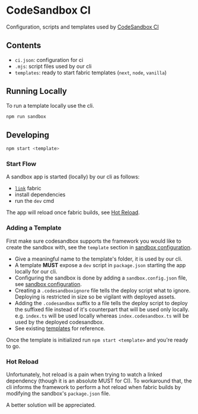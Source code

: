 # CodeSandbox CI

Configuration, scripts and templates used by [CodeSandbox CI](https://codesandbox.io/docs/ci)

## Contents

- `ci.json`: configuration for ci
- `.mjs`: script files used by our cli
- `templates`: ready to start fabric templates (`next`, `node`, `vanilla`)

## Running Locally

To run a template locally use the cli.

```bash
npm run sandbox
```

## Developing

```bash
npm start <template>
```

### Start Flow

A sandbox app is started (locally) by our cli as follows:

- [`link`](https://docs.npmjs.com/cli/v8/commands/npm-link) fabric
- install dependencies
- run the `dev` cmd

The app will reload once fabric builds, see [Hot Reload](#hot-reload).

### Adding a Template

First make sure codesandbox supports the framework you would like to create the sandbox with, see the `template` section in [sandbox configuration](https://codesandbox.io/docs/configuration#sandbox-configuration).

- Give a meaningful name to the template's folder, it is used by our cli.
- A template **MUST** expose a `dev` script in `package.json` starting the app locally for our cli.
- Configuring the sandbox is done by adding a `sandbox.config.json` file, see [sandbox configuration](https://codesandbox.io/docs/configuration#sandbox-configuration).
- Creating a `.codesandboxignore` file tells the deploy script what to ignore. Deploying is restricted in size so be vigilant with deployed assets.
- Adding the `.codesandbox` suffix to a file tells the deploy script to deploy the suffixed file instead of it's counterpart that will be used only locally. e.g. `index.ts` will be used locally whereas `index.codesandbox.ts` will be used by the deployed codesandbox.
- See existing [templates](./templates) for reference.

Once the template is initialized run `npm start <template>` and you're ready to go.

### Hot Reload

Unfortunately, hot reload is a pain when trying to watch a linked dependency (though it is an absolute MUST for CI).
To workaround that, the cli informs the framework to perform a hot reload when fabric builds by modifying the sandbox's `package.json` file.

A better solution will be appreciated.
